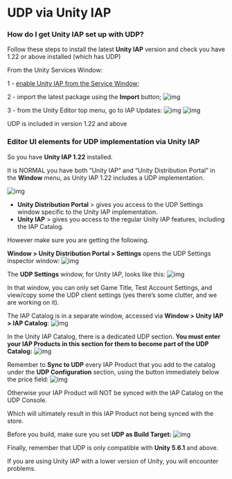 # UDP via Unity IAP

### How do I get Unity IAP set up with UDP?

Follow these steps to install the latest **Unity IAP** version and check you have 1.22 or above installed (which has UDP)

From the Unity Services Window:

1 - [enable Unity IAP from the Service Window](https://docs.unity3d.com/Manual/UnityIAPSettingUp.html);

2 - import the latest package using the **Import** button;
![img](images/image_39.png)

3 - from the Unity Editor top menu, go to IAP Updates:
![img](images/image_40.png)
![img](images/image_41.png)

UDP is included in version 1.22 and above

### Editor UI elements for UDP implementation via Unity IAP

So you have **Unity IAP 1.22** installed.

It is NORMAL you have both “Unity IAP” and “Unity Distribution Portal” in the **Window** menu, as Unity IAP 1.22 includes a UDP implementation.

![img](images/image_42.png)

- **Unity Distribution Portal** > gives you access to the UDP Settings window specific to the Unity IAP implementation. 
- **Unity IAP** > gives you access to the regular Unity IAP features, including the IAP Catalog.

However make sure you are getting the following.

**Window > Unity Distribution Portal > Settings** opens the UDP Settings inspector window:
![img](images/image_43.png)

The **UDP Settings** window, for Unity IAP, looks like this:
![img](images/image_44.png)

In that window, you can only set Game Title, Test Account Settings, and view/copy some the UDP client settings (yes there’s some clutter, and we are working on it).

The IAP Catalog is in a separate window, accessed via  **Window > Unity IAP > IAP Catalog**:
![img](images/image_45.png) 

In the Unity IAP Catalog, there is a dedicated UDP section. **You must enter your IAP Products in this section for them to become part of the UDP Catalog:**
![img](images/image_46.png)

Remember to **Sync to UDP** every IAP Product that you add to the catalog under the **UDP Configuration** section, using the button immediately below the price field:
![img](images/image_47.png)

Otherwise your IAP Product will NOT be synced with the IAP Catalog on the UDP Console.

Which will ultimately result in this IAP Product not being synced with the store.

Before you build, make sure you set **UDP as Build Target:**
![img](images/image_48.png)

Finally, remember that UDP is only compatible with **Unity 5.6.1** and above.

If you are using Unity IAP with a lower version of Unity, you will encounter problems.

